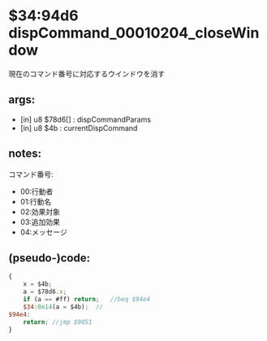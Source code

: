 ﻿
# $34:94d6 dispCommand_00010204_closeWindow

<summary>現在のコマンド番号に対応するウインドウを消す</summary>

## args:
+ [in] u8 $78d6[] : dispCommandParams
+ [in] u8 $4b : currentDispCommand
## notes:
コマンド番号:
+ 00:行動者
+ 01:行動名
+ 02:効果対象
+ 03:追加効果 
+ 04:メッセージ
## (pseudo-)code:
```js
{
	x = $4b;
	a = $78d6.x;
	if (a == #ff) return;	//beq $94e4
	$34:8e14(a = $4b);	//
$94e4:
	return;	//jmp $9051
}
```



